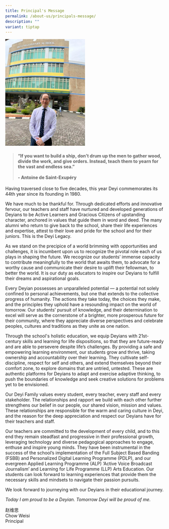 ```yaml
---
title: Principal's Message
permalink: /about-us/principals-message/
description: ""
variant: tiptap
---
```

<div class="isomer-image-wrapper"><img style="width:50%" height="auto" width="100%" src="/images/About%20Us/mr%20chow%202024.jpeg"></div><blockquote><p></p><h4>“If you want to build a ship, don’t drum up the men to gather wood, divide the work, and give orders. Instead, teach them to yearn for the vast and endless sea.”<br> <br>- Antoine de Saint-Exupéry </h4></blockquote><p></p><p>Having traversed close to five decades, this year Deyi commemorates its 44th year since its founding in 1980.</p><p>We have much to be thankful for. Through dedicated efforts and innovative fervour, our teachers and staff have nurtured and developed generations of Deyians to be Active Learners and Gracious Citizens of upstanding character, anchored in values that guide them in word and deed. The many alumni who return to give back to the school, share their life experiences and expertise, attest to their love and pride for the school and for their juniors. This is the Deyi Legacy.</p><p>As we stand on the precipice of a world brimming with opportunities and challenges, it is incumbent upon us to recognize the pivotal role each of us plays in shaping the future. We recognize our students’ immense capacity to contribute meaningfully to the world that awaits them, to advocate for a worthy cause and communicate their desire to uplift their fellowman, to better the world. It is our duty as educators to inspire our Deyians to fulfill their dreams and aspirational goals.</p><p>Every Deyian possesses an unparalleled potential — a potential not solely confined to personal achievements, but one that extends to the collective progress of humanity. The actions they take today, the choices they make, and the principles they uphold have a resounding impact on the world of tomorrow. Our students’ pursuit of knowledge, and their determination to excel will serve as the cornerstone of a brighter, more prosperous future for their community, where they appreciate diverse perspectives and celebrate peoples, cultures and traditions as they unite as one nation.</p><p>Through the school's holistic education, we equip Deyians with 21st-century skills and learning for life dispositions, so that they are future-ready and are able to persevere despite life’s challenges. By providing a safe and empowering learning environment, our students grow and thrive, taking ownership and accountability over their learning. They cultivate self-discipline, respect for self and others, and extend themselves beyond their comfort zone, to explore domains that are untried, untested. These are authentic platforms for Deyians to adapt and exercise adaptive thinking, to push the boundaries of knowledge and seek creative solutions for problems yet to be envisioned.</p><p>Our Deyi Family values every student, every teacher, every staff and every stakeholder. The relationships and rapport we build with each other further strengthens our belief in our people, our shared vision, mission and values. These relationships are responsible for the warm and caring culture in Deyi, and the reason for the deep appreciation and respect our Deyians have for their teachers and staff.</p><p>Our teachers are committed to the development of every child, and to this end they remain steadfast and progressive in their professional growth, leveraging technology and diverse pedagogical approaches to engage, enthuse and inspire young minds. They have been instrumental in the success of the school’s implementation of the Full Subject Based Banding (FSBB) and Personalized Digital Learning Programme (PDLP), and our evergreen Applied Learning Programme (ALP) ‘Active Voice Broadcast Journalism’ and Learning for Life Programme (LLP) Arts Education. Our students can look forward to learning experiences that provide them the necessary skills and mindsets to navigate their passion pursuits.</p><p>We look forward to journeying with our Deyians in their educational journey.</p><p><em>Today I am proud to be a Deyian. Tomorrow Deyi will be proud of me.</em></p><p>赵维思 <br>Chow Weisi <br>Principal</p>